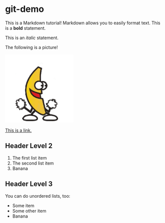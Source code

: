 # git-demo

This is a Markdown tutorial! Markdown allows you to easily format text. This is a **bold** statement.

This is an _italic_ statement.

The following is a picture!

![This is alt text!](./images/banana-dance.gif)

[This is a link.](https://www.linkedin.com/in/victoria-mcbride-885b96163/)

## Header Level 2

1. The first list item
2. The second list item
3. Banana

## Header Level 3

You can do unordered lists, too:

- Some item
- Some other item
- Banana